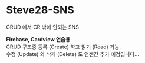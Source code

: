 # Steve28-SNS
CRUD 에서 CR 밖에 안되는 SNS

**Firebase, Cardview 연습용** <br>
CRUD 구조중 등록 (Create) 하고 읽기 (Read) 가능. <br>
수정 (Update) 와 삭제 (Delete) 도 언젠간 추가 예정입니다...
